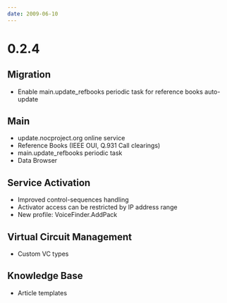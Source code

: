 ```yaml
---
date: 2009-06-10
---
```


# 0.2.4

## Migration

- Enable main.update_refbooks periodic task for reference books
  auto-update

## Main

- update.nocproject.org online service
- Reference Books (IEEE OUI, Q.931 Call clearings)
- main.update_refbooks periodic task
- Data Browser

## Service Activation

- Improved control-sequences handling
- Activator access can be restricted by IP address range
- New profile: VoiceFinder.AddPack

## Virtual Circuit Management

- Custom VC types

## Knowledge Base

- Article templates
